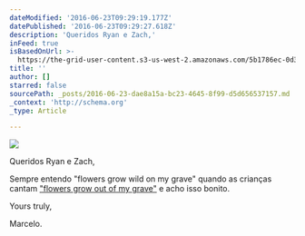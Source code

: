 ```yaml
---
dateModified: '2016-06-23T09:29:19.177Z'
datePublished: '2016-06-23T09:29:27.618Z'
description: 'Queridos Ryan e Zach,'
inFeed: true
isBasedOnUrl: >-
  https://the-grid-user-content.s3-us-west-2.amazonaws.com/5b1786ec-0d3d-4e31-8874-4e3919441e12.png
title: ''
author: []
starred: false
sourcePath: _posts/2016-06-23-dae8a15a-bc23-4645-8f99-d5d656537157.md
_context: 'http://schema.org'
_type: Article

---
```

![](https://imgflo.herokuapp.com/graph/vahj1ThiexotieMo/d534b85190404a64b1e05bbd1290f12f/croprotate.png?cropheight=803&cropwidth=1080&degrees=0&input=https://the-grid-user-content.s3-us-west-2.amazonaws.com/5b1786ec-0d3d-4e31-8874-4e3919441e12.png&x=0&y=0)

Queridos Ryan e Zach,

Sempre entendo "flowers grow wild on my grave" quando as crianças cantam ["flowers grow out of my grave"][0] e acho isso bonito.

Yours truly,

Marcelo.

[0]: https://open.spotify.com/track/2v909Fq67lICtj1e0x2E6H